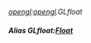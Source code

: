 _[opengl](../../modules/opengl/opengl-module.md):[opengl](../../modules/opengl/opengl-module.md).GLfloat_
##### Alias GLfloat:[Float](../../modules/wonkey/wonkey-types-float.md)
